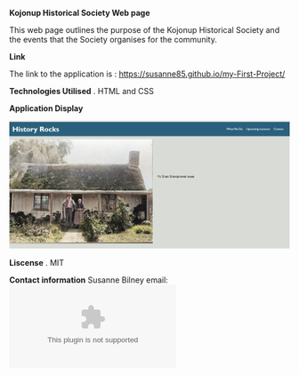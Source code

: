 **Kojonup Historical Society Web page**

This web page outlines the purpose of the Kojonup Historical Society and the events that the Society organises for the community.

**Link**

The link to the application is : https://susanne85.github.io/my-First-Project/


**Technologies Utilised**
. HTML and CSS

**Application Display**

![Initial display](./assets/images/01-myFirstProject.png)

**Liscense**
. MIT

**Contact information**
Susanne Bilney
email: ![Contact Information](mailto:xkqk2010@gmail.com)
